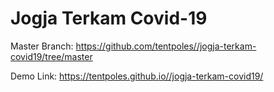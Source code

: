 # Jogja Terkam Covid-19

Master Branch: https://github.com/tentpoles//jogja-terkam-covid19/tree/master

Demo Link: https://tentpoles.github.io//jogja-terkam-covid19/
